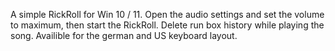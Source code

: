 A simple RickRoll for Win 10 / 11.
Open the audio settings and set the volume to maximum, then start  the RickRoll. Delete run box history while playing the song.
Availible for the german and US keyboard layout.
